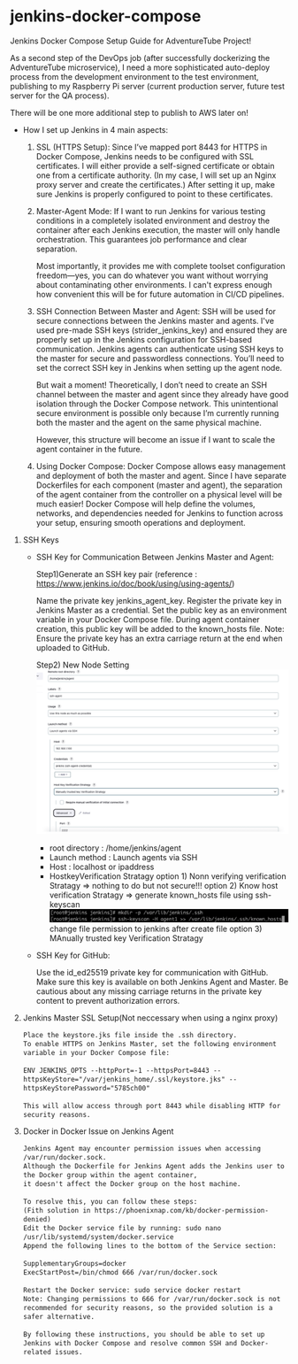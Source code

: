 # jenkins-docker-compose

Jenkins Docker Compose Setup Guide for AdventureTube Project!

As a second step of the DevOps job (after successfully dockerizing the AdventureTube microservice),
I need a more sophisticated auto-deploy process from the development environment to the test environment, 
publishing to my Raspberry Pi server (current production server, future test server for the QA process).

There will be one more additional step to publish to AWS later on!

  * How I set up Jenkins in 4 main aspects:
   
     1. SSL (HTTPS Setup): 
         Since I’ve mapped port 8443 for HTTPS in Docker Compose, Jenkins needs to be configured with SSL certificates. 
         I will either provide a self-signed certificate or obtain one from a certificate authority. 
         (In my case, I will set up an Nginx proxy server and create the certificates.) 
         After setting it up, make sure Jenkins is properly configured to point to these certificates.

     2. Master-Agent Mode: 
        If I want to run Jenkins for various testing conditions in a completely isolated environment and destroy the container after each Jenkins execution, 
        the master will only handle orchestration. This guarantees job performance and clear separation.

        Most importantly, it provides me with complete toolset configuration freedom—yes, you can do whatever you want without worrying about contaminating other environments.
        I can't express enough how convenient this will be for future automation in CI/CD pipelines.

     3. SSH Connection Between Master and Agent: 
        SSH will be used for secure connections between the Jenkins master and agents. 
        I've used pre-made SSH keys (strider_jenkins_key) and ensured they are properly set up in the Jenkins configuration for SSH-based communication. 
        Jenkins agents can authenticate using SSH keys to the master for secure and passwordless connections. 
        You’ll need to set the correct SSH key in Jenkins when setting up the agent node.

        But wait a moment! 
        Theoretically, I don’t need to create an SSH channel between the master and agent since they already have good isolation through the Docker Compose network.
        This unintentional secure environment is possible only because I’m currently running both the master and the agent on the same physical machine. 
        
        However, this structure will become an issue if I want to scale the agent container in the future.

     4. Using Docker Compose: 
        Docker Compose allows easy management and deployment of both the master and agent. 
        Since I have separate Dockerfiles for each component (master and agent), 
        the separation of the agent container from the controller on a physical level will be much easier! 
        Docker Compose will help define the volumes, networks, and dependencies needed for Jenkins to function across your setup, ensuring smooth operations and deployment.


























1) SSH Keys

    * SSH Key for Communication Between Jenkins Master and Agent:
        
        Step1)Generate an SSH key pair  (reference : https://www.jenkins.io/doc/book/using/using-agents/)
       
        Name the private key jenkins_agent_key.
        Register the private key in Jenkins Master as a credential.
        Set the public key as an environment variable in your Docker Compose file.
        During agent container creation, this public key will be added to the known_hosts file.
        Note: Ensure the private key has an extra carriage return at the end when uploaded to GitHub.

       

        Step2) New Node Setting 
        ![new node setting ](images/node-setting.png)
        * root directory : /home/jenkins/agent
        * Launch method : Launch agents via SSH
        * Host : localhost or ipaddress
        * HostkeyVerification Stratagy 
             option 1) Nonn verifying verification Stratagy  => nothing to do but not secure!!!
             option 2) Know host verification Stratagy => generate known_hosts file using ssh-keyscan
                ![How to add knownHost file to jenkins-master](images/ssh-keyscan.png)
                 change file permission to jenkins after create file
             option 3) MAnually trusted key Verification Stratagy 

    * SSH Key for GitHub:

        Use the id_ed25519 private key for communication with GitHub.
        Make sure this key is available on both Jenkins Agent and Master.
        Be cautious about any missing carriage returns in the private key content to prevent authorization errors.

2) Jenkins Master SSL Setup(Not neccessary when using a nginx proxy)

       Place the keystore.jks file inside the .ssh directory.
       To enable HTTPS on Jenkins Master, set the following environment variable in your Docker Compose file:

       ENV JENKINS_OPTS --httpPort=-1 --httpsPort=8443 --httpsKeyStore="/var/jenkins_home/.ssl/keystore.jks" --httpsKeyStorePassword="5785ch00"
  
       This will allow access through port 8443 while disabling HTTP for security reasons.


3) Docker in Docker Issue on Jenkins Agent

       Jenkins Agent may encounter permission issues when accessing /var/run/docker.sock.
       Although the Dockerfile for Jenkins Agent adds the Jenkins user to the Docker group within the agent container, 
       it doesn't affect the Docker group on the host machine.
          
       To resolve this, you can follow these steps:
       (Fith solution in https://phoenixnap.com/kb/docker-permission-denied) 
       Edit the Docker service file by running: sudo nano /usr/lib/systemd/system/docker.service
       Append the following lines to the bottom of the Service section:
     
       SupplementaryGroups=docker
       ExecStartPost=/bin/chmod 666 /var/run/docker.sock

       Restart the Docker service: sudo service docker restart
       Note: Changing permissions to 666 for /var/run/docker.sock is not recommended for security reasons, so the provided solution is a safer alternative.

       By following these instructions, you should be able to set up Jenkins with Docker Compose and resolve common SSH and Docker-related issues.


